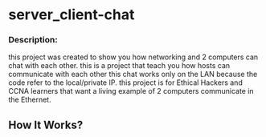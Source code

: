 # server_client-chat
### Description:
this project was created to show you how networking and 2 computers can chat with each other. this is a project that teach you how hosts can communicate with each other
this chat works only on the LAN because the code refer to the local/private IP. this project is for Ethical Hackers and CCNA learners that want a living example
of 2 computers communicate in the Ethernet.

## How It Works?
